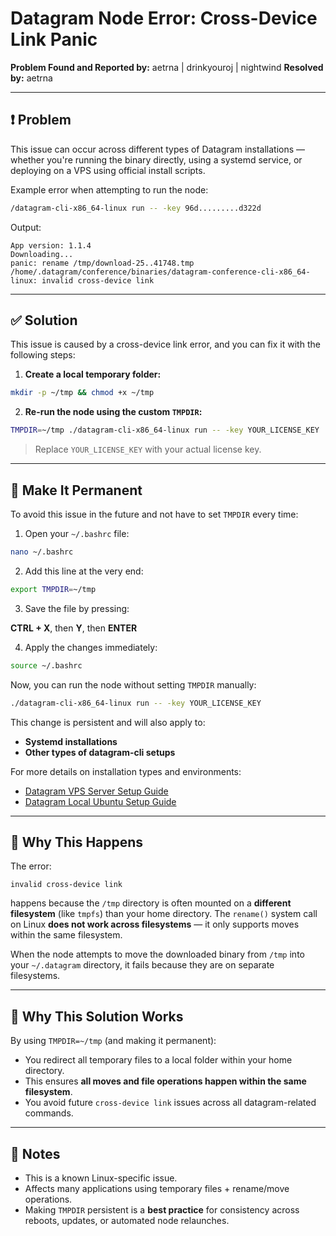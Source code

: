 # Datagram Node Error: Cross-Device Link Panic

**Problem Found and Reported by:** aetrna | drinkyouroj | nightwind
**Resolved by:** aetrna

---

## ❗ Problem

This issue can occur across different types of Datagram installations — whether you're running the binary directly, using a systemd service, or deploying on a VPS using official install scripts.

Example error when attempting to run the node:

```bash
/datagram-cli-x86_64-linux run -- -key 96d.........d322d
```

Output:

```
App version: 1.1.4
Downloading...
panic: rename /tmp/download-25..41748.tmp /home/.datagram/conference/binaries/datagram-conference-cli-x86_64-linux: invalid cross-device link
```

---

## ✅ Solution

This issue is caused by a cross-device link error, and you can fix it with the following steps:

1. **Create a local temporary folder:**

```bash
mkdir -p ~/tmp && chmod +x ~/tmp
```

2. **Re-run the node using the custom `TMPDIR`:**

```bash
TMPDIR=~/tmp ./datagram-cli-x86_64-linux run -- -key YOUR_LICENSE_KEY
```

> Replace `YOUR_LICENSE_KEY` with your actual license key.

---

## 🔁 Make It Permanent

To avoid this issue in the future and not have to set `TMPDIR` every time:

1. Open your `~/.bashrc` file:

```bash
nano ~/.bashrc
```

2. Add this line at the very end:

```bash
export TMPDIR=~/tmp
```

3. Save the file by pressing:

**CTRL + X**, then **Y**, then **ENTER**

4. Apply the changes immediately:

```bash
source ~/.bashrc
```

Now, you can run the node without setting `TMPDIR` manually:

```bash
./datagram-cli-x86_64-linux run -- -key YOUR_LICENSE_KEY
```

This change is persistent and will also apply to:

- **Systemd installations**
- **Other types of datagram-cli setups**

For more details on installation types and environments:

- [Datagram VPS Server Setup Guide](https://doc.datagram.network/setup-datagram/partner-substrate-setup/vps-servers)
- [Datagram Local Ubuntu Setup Guide](https://doc.datagram.network/setup-datagram/partner-substrate-setup/local-machine-ubuntu-linux)

---

## 🧠 Why This Happens

The error:

```
invalid cross-device link
```

happens because the `/tmp` directory is often mounted on a **different filesystem** (like `tmpfs`) than your home directory. The `rename()` system call on Linux **does not work across filesystems** — it only supports moves within the same filesystem.

When the node attempts to move the downloaded binary from `/tmp` into your `~/.datagram` directory, it fails because they are on separate filesystems.

---

## 🔧 Why This Solution Works

By using `TMPDIR=~/tmp` (and making it permanent):

- You redirect all temporary files to a local folder within your home directory.
- This ensures **all moves and file operations happen within the same filesystem**.
- You avoid future `cross-device link` issues across all datagram-related commands.

---

## 📝 Notes

- This is a known Linux-specific issue.
- Affects many applications using temporary files + rename/move operations.
- Making `TMPDIR` persistent is a **best practice** for consistency across reboots, updates, or automated node relaunches.
